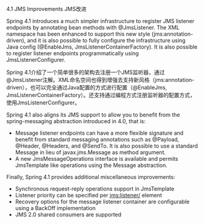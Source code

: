 4.1 JMS Improvements  JMS改进

Spring 4.1 introduces a much simpler infrastructure to register JMS listener endpoints by annotating bean methods with @JmsListener. The XML namespace has been enhanced to support this new style (jms:annotation-driven), and it is also possible to fully configure the infrastructure using Java config (@EnableJms, JmsListenerContainerFactory). It is also possible to register listener endpoints programmatically using JmsListenerConfigurer.

Spring 4.1介绍了一个简单很多的架构去注册一个JMS监听器，通过@JmsListener注解。XML命名空间也得到增强去支持新风格（jms:annotation-driven），也可以完全通过Java配置的方式进行配置（@EnableJms, JmsListenerContainerFactory）。还支持通过编程方式注册监听器的配置方式，使用JmsListenerConfigurer。

Spring 4.1 also aligns its JMS support to allow you to benefit from the spring-messaging abstraction introduced in 4.0, that is:



- Message listener endpoints can have a more flexible signature and benefit from standard messaging annotations such as @Payload, @Header, @Headers, and @SendTo. It is also possible to use a standard Message in lieu of javax.jms.Message as method argument.
- A new JmsMessageOperations interface is available and permits JmsTemplate like operations using the Message abstraction. 

Finally, Spring 4.1 provides additional miscellaneous improvements:

- Synchronous request-reply operations support in JmsTemplate
- Listener priority can be specified per <jms:listener/> element
- Recovery options for the message listener container are configurable using a BackOff implementation
- JMS 2.0 shared consumers are supported 